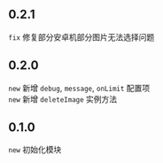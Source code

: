 
## 0.2.1

`fix` 修复部分安卓机部分图片无法选择问题

## 0.2.0

`new` 新增 `debug`, `message`, `onLimit` 配置项  
`new` 新增 `deleteImage` 实例方法

## 0.1.0

`new` 初始化模块
